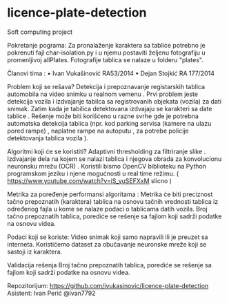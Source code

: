 # licence-plate-detection
Soft computing project

Pokretanje pograma:
Za pronalaženje karaktera sa tablice potrebno je pokrenuti fajl char-isolation.py i u njemu postaviti željenu fotografiju u promenljivoj allPlates. Fotografije tablica se nalaze u folderu "plates". 



Članovi tima :
•	Ivan Vukašinović RA53/2014
•	Dejan Stojkić RA 177/2014

Problem koji se rešava?
Detekcija i prepoznavanje registarskih tablica automobila na video snimku u realnom vemenu . Prvi problem jeste detekcija vozila i izdvajanje tabilca sa registrovanih objekata (vozila) za dati snimak. Zatim kada je tabilica detektovana izdvajaju se karakteri sa date tablice .
Rešenje može biti korišćeno u razne svrhe gde je potrebna automatska detekcija tablica (npr. kod parking servisa (kamere na ulazu pored rampe) , naplatne rampe na autoputu , za potrebe policije detektovanja tablica vozila ).

Algoritmi koji će se koristiti?
Adaptivni thresholding za filtriranje slike . Izdvajanje dela na kojem se nalazi tablica i njegova obrada za konvolucionu neuronsku mrežu (OCR) .
Koristili bismo OpenCV biblioteku na Python programskom jeziku i njene mogućnosti u real time režimu. ( https://www.youtube.com/watch?v=iS_yuSEFXxM slicno )

Metrika za poređenje performansi algoritama :
Metrika će biti preciznost tačno prepoznatih (karaktera) tablica na osnovu tačnih vrednosti tablica iz određenog fajla u kome se nalaze podaci o tablicama datih vozila. Broj tačno prepoznatih tablica, porediće se rešenje sa fajlom koji sadrži podatke na osnovu videa.

Podaci koji se koriste:
Video snimak koji samo napravili ili je preuzet sa interneta. Koristićemo dataset za obučavanje neuronske mreže koji se sastoji iz karaktera.

Validacija rešenja
Broj tačno prepoznatih tablica, porediće se rešenje sa fajlom koji sadrži podatke na osnovu videa.

Repozitorijum: https://github.com/ivukasinovic/licence-plate-detection
Asistent: Ivan Perić @ivan7792
